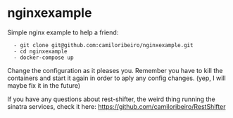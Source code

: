 # nginxexample

Simple nginx example to help a friend:

      - git clone git@github.com:camiloribeiro/nginxexample.git
      - cd nginxexample
      - docker-compose up

Change the configuration as it pleases you. Remember you have to kill the containers and start it again in order to aply any config changes. (yep, I will maybe fix it in the future)

If you have any questions about rest-shifter, the weird thing running the sinatra services, check it here: https://github.com/camiloribeiro/RestShifter
